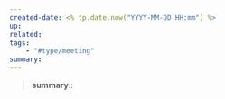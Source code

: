```yaml
---
created-date: <% tp.date.now("YYYY-MM-DD HH:mm") %>
up:
related:
tags:
	- "#type/meeting"
summary:
---
```


>**summary**::